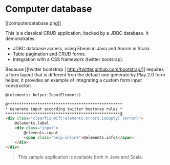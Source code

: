 # Computer database

[[computerdatabase.png]]

This is a classical CRUD application, backed by a JDBC database. It demonstrates:

- JDBC database access, using Ebean in Java and Anorm in Scala.
- Table pagination and CRUD forms.
- Integration with a CSS framework (twitter bootsrap).

Because [[twitter bootstrap | http://twitter.github.com/bootstrap/]] requires a form layout that is different fron the default one generate by Play 2.0 form helper, it provides an example of integrating a custom form input constructor:

```html
@(elements: helper.InputElements)

@**************************************************
* Generate input according twitter bootsrap rules *
**************************************************@
<div class="clearfix @if(!elements.errors.isEmpty) {error}">
    @elements.label
    <div class="input">
        @elements.input
        <span class="help-inline">@elements.infos</span> 
    </div>
</div>
```

> This sample application is available both in Java and Scala.